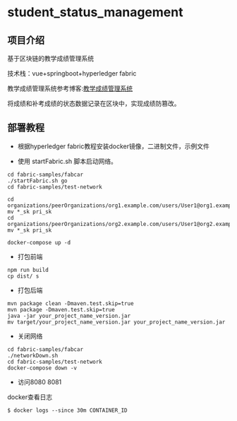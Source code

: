 # student_status_management



## 项目介绍



基于区块链的教学成绩管理系统

技术栈：vue+springboot+hyperledger fabric

教学成绩管理系统参考博客:[教学成绩管理系统](https://blog.csdn.net/symuamua/article/details/107528360)

将成绩和补考成绩的状态数据记录在区块中，实现成绩防篡改。



## 部署教程



- 根据hyperledger fabric教程安装docker镜像，二进制文件，示例文件

- 使用 startFabric.sh 脚本启动网络。

```
cd fabric-samples/fabcar
./startFabric.sh go
cd fabric-samples/test-network

cd organizations/peerOrganizations/org1.example.com/users/User1@org1.example.com/msp/keystore/
mv *_sk pri_sk
cd organizations/peerOrganizations/org2.example.com/users/User1@org2.example.com/msp/keystore/
mv *_sk pri_sk

docker-compose up -d
```

- 打包前端

```
npm run build
cp dist/ s
```

- 打包后端

```
mvn package clean -Dmaven.test.skip=true
mvn package -Dmaven.test.skip=true
java -jar your_project_name_version.jar
mv target/your_project_name_version.jar your_project_name_version.jar
```

- 关闭网络

```
cd fabric-samples/fabcar
./networkDown.sh
cd fabric-samples/test-network
docker-compose down -v
```

- 访问8080 8081


docker查看日志

```shell
$ docker logs --since 30m CONTAINER_ID
```

